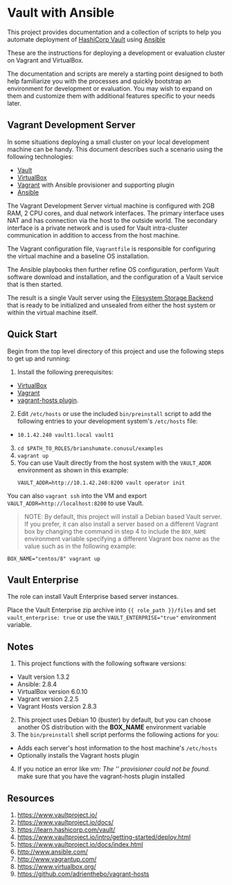 # Vault with Ansible

This project provides documentation and a collection of scripts to help you automate deployment of [HashiCorp Vault](https://www.vaultproject.io/) using [Ansible](http://www.ansibleworks.com/)

These are the instructions for deploying a development or evaluation cluster on Vagrant and VirtualBox.

The documentation and scripts are merely a starting point designed to both help familiarize you with the processes and quickly bootstrap an environment for development or evaluation. You may wish to expand on them and customize them with additional features specific to your needs later.

## Vagrant Development Server

In some situations deploying a small cluster on your local development machine can be handy. This document describes such a scenario using the following technologies:

* [Vault](https://vault.io)
* [VirtualBox](https://www.virtualbox.org/)
* [Vagrant](http://www.vagrantup.com/) with Ansible provisioner and
  supporting plugin
* [Ansible](http://www.ansibleworks.com/)

The Vagrant Development Server virtual machine is configured with 2GB RAM, 2 CPU cores, and dual network interfaces. The primary interface uses NAT and has connection via the host to the outside world. The secondary interface is a private network and is used for Vault intra-cluster communication in addition to access from the host machine.

The Vagrant configuration file, `Vagrantfile` is responsible for configuring the virtual machine and a baseline OS installation.

The Ansible playbooks then further refine OS configuration, perform Vault software download and installation, and the configuration of a Vault service that is then started.

The result is a single Vault server using the [Filesystem Storage Backend](https://www.vaultproject.io/docs/configuration/storage/filesystem.html) that is ready to be initialized and unsealed from either the host system or within the virtual machine itself.


## Quick Start

Begin from the top level directory of this project and use the following
steps to get up and running:

1. Install the following prerequisites:
  - [VirtualBox](https://www.virtualbox.org/wiki/Downloads)
  - [Vagrant](http://downloads.vagrantup.com/)
  - [vagrant-hosts plugin](https://docs.ansible.com/ansible/latest/installation_guide/index.html).
2. Edit `/etc/hosts` or use the included `bin/preinstall` script to add
   the following entries to your development system's `/etc/hosts` file:
  - `10.1.42.240 vault1.local vault1`
3. `cd $PATH_TO_ROLES/brianshumate.conusul/examples`
4. `vagrant up`
6. You can use Vault directly from the host system with the `VAULT_ADDR` environment as shown in this example:
    ```
    VAULT_ADDR=http://10.1.42.240:8200 vault operator init
    ```

You can also `vagrant ssh` into the VM and export `VAULT_ADDR=http://localhost:8200` to use Vault.

> NOTE: By default, this project will install a Debian based Vault server. If you prefer, it can also install a server based on a different Vagrant box by changing the command in step 4 to include the `BOX_NAME` environment variable specifying a different Vagrant box name as the value such as in the following example:

```
BOX_NAME="centos/8" vagrant up
```

## Vault Enterprise

The role can install Vault Enterprise based server instances.

Place the Vault Enterprise zip archive into `{{ role_path }}/files` and set `vault_enterprise: true` or use the `VAULT_ENTERPRISE="true"` environment variable.

## Notes

1. This project functions with the following software versions:
  * Vault version 1.3.2
  * Ansible: 2.8.4
  * VirtualBox version 6.0.10
  * Vagrant version 2.2.5
  * Vagrant Hosts version 2.8.3
2. This project uses Debian 10 (buster) by default, but you can choose another
   OS distribution with the **BOX_NAME** environment variable
3. The `bin/preinstall` shell script performs the following actions for you:
  - Adds each server's host information to the host machine's `/etc/hosts`
  - Optionally installs the Vagrant hosts plugin
4. If you notice an error like *vm: The '' provisioner could not be found.* make sure that you have the vagrant-hosts plugin installed

## Resources

1. https://www.vaultproject.io/
2. https://www.vaultproject.io/docs/
3. https://learn.hashicorp.com/vault/
4. https://www.vaultproject.io/intro/getting-started/deploy.html
5. https://www.vaultproject.io/docs/index.html
6. http://www.ansible.com/
7. http://www.vagrantup.com/
8. https://www.virtualbox.org/
9. https://github.com/adrienthebo/vagrant-hosts
